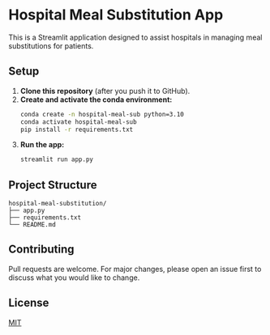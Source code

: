 # Hospital Meal Substitution App

This is a Streamlit application designed to assist hospitals in managing meal substitutions for patients.

## Setup

1. **Clone this repository** (after you push it to GitHub).
2. **Create and activate the conda environment:**
    ```bash
    conda create -n hospital-meal-sub python=3.10
    conda activate hospital-meal-sub
    pip install -r requirements.txt
    ```
3. **Run the app:**
    ```bash
    streamlit run app.py
    ```

## Project Structure

```
hospital-meal-substitution/
├── app.py
├── requirements.txt
└── README.md
```

## Contributing
Pull requests are welcome. For major changes, please open an issue first to discuss what you would like to change.

## License
[MIT](LICENSE)
